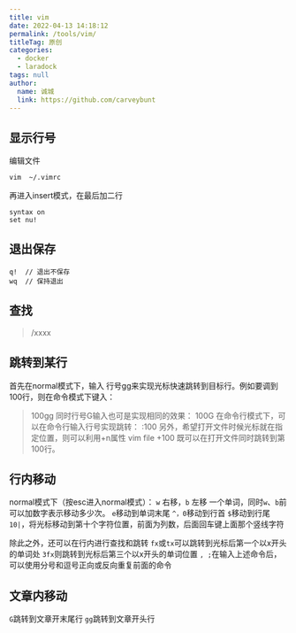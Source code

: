 ```yaml
---
title: vim
date: 2022-04-13 14:18:12
permalink: /tools/vim/
titleTag: 原创
categories: 
  - docker
  - laradock
tags: null
author: 
  name: 诚城
  link: https://github.com/carveybunt
---
```

## 显示行号
编辑文件
```sh
vim  ~/.vimrc
```

再进入insert模式，在最后加二行

```vim
syntax on
set nu!
```
## 退出保存
```vim
q!  // 退出不保存
wq  // 保持退出
```

## 查找
> /xxxx

## 跳转到某行
首先在normal模式下，输入 行号gg来实现光标快速跳转到目标行。例如要调到100行，则在命令模式下键入：
> 100gg
同时行号G输入也可是实现相同的效果：
> 100G
在命令行模式下，可以在命令行输入行号实现跳转：
> :100
另外，希望打开文件时候光标就在指定位置，则可以利用+n属性
> vim file +100
既可以在打开文件同时跳转到第100行。

## 行内移动
normal模式下（按esc进入normal模式）：
`w` 右移，`b` 左移 一个单词，同时`w`、`b`前可以加数字表示移动多少次。
`e`移动到单词末尾
`^，0`移动到行首
`$`移动到行尾
`10|`，将光标移动到第十个字符位置，前面为列数，后面回车键上面那个竖线字符

除此之外，还可以在行内进行查找和跳转
`fx`或`tx`可以跳转到光标后第一个以x开头的单词处
`3fx`则跳转到光标后第三个以x开头的单词位置
`, ;`在输入上述命令后，可以使用分号和逗号正向或反向重复前面的命令

## 文章内移动
`G`跳转到文章开末尾行
`gg`跳转到文章开头行
